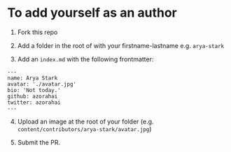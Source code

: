 # To add yourself as an author


1. Fork this repo

2. Add a folder in the root of with your firstname-lastname e.g. `arya-stark`

3. Add an `index.md` with the following frontmatter:

```
---
name: Arya Stark
avatar: './avatar.jpg'
bio: 'Not today.'
github: azorahai
twitter: azorahai
---
```

4. Upload an image at the root of your folder (e.g. `content/contributors/arya-stark/avatar.jpg`)

5. Submit the PR.
